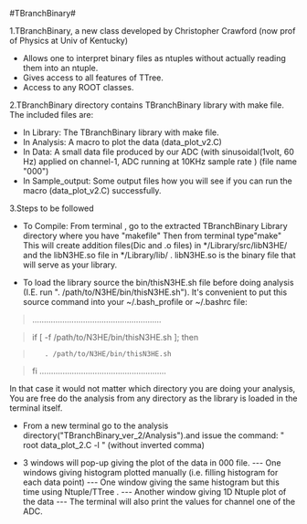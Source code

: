 #TBranchBinary#

1.TBranchBinary, a new class developed by Christopher Crawford (now prof of Physics at Univ of Kentucky)

   * Allows one to interpret binary files as ntuples without actually reading them into an ntuple.
   * Gives access to all features of TTree.
   * Access to any ROOT classes.


2.TBranchBinary directory contains TBranchBinary library with make file.
The included files are:
 * In Library: The TBranchBinary library with make file.
 * In Analysis: A macro to plot the data (data_plot_v2.C)
 * In Data: A small data file produced by our ADC (with sinusoidal(1volt, 60 Hz) applied on channel-1, ADC running at 10KHz sample rate ) (file name "000")
 * In Sample_output: Some output files how you will see if you can run the macro (data_plot_v2.C) successfully.


3.Steps to be followed
* To Compile:
From terminal , go to the extracted TBranchBinary Library directory where you have "makefile"
Then from terminal type"make"
This will create addition files(Dic and .o files) in */Library/src/libN3HE/ and the libN3HE.so file in */Library/lib/ .
libN3HE.so is the binary file that will serve as your library.


* To load the library source the bin/thisN3HE.sh file before doing analysis (I.E. run ". /path/to/N3HE/bin/thisN3HE.sh").  It's convenient to put this source command into your ~/.bash_profile or ~/.bashrc file:

> ........................................................

> if [ -f /path/to/N3HE/bin/thisN3HE.sh ]; then

>        . /path/to/N3HE/bin/thisN3HE.sh

> fi
> .......................................................

In that case it would not matter which directory you are doing your analysis, You are free do the analysis from any directory as the library is loaded in the terminal itself.

* From a new terminal go to the analysis directory("TBranchBinary_ver_2/Analysis").and issue the command:
" root data_plot_2.C  -l " (without inverted comma)

* 3 windows will pop-up giving the plot of the data in 000 file.
--- One windows giving histogram plotted manually (i.e. filling histogram for each data point)
--- One window giving the same histogram but this time using Ntuple/TTree .
--- Another window giving 1D Ntuple plot of the data
--- The terminal will also print the values for channel one of the ADC.



